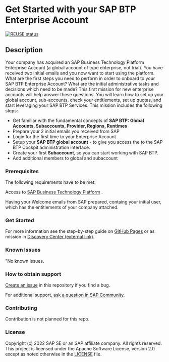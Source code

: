 # Get Started with your SAP BTP Enterprise Account

[![REUSE status](https://api.reuse.software/badge/github.com/SAP-samples/btp-onboarding)](https://api.reuse.software/info/github.com/SAP-samples/btp-onboarding)

## Description
Your company has acquired an SAP Business Technology Platform Enterprise Account (a global account of type enterprise, not trial). You have received two initial emails and you now want to start using the platform. What are the first steps you need to perform in order to onboard to your SAP BTP Enterprise Account? What are the initial administrative tasks and decisions which need to be made? This first mission for new enterprise accounts will help answer these questions. You will learn how to set up your global account, sub-accounts, check your entitlements, set up quotas, and start leveraging your SAP BTP Services.
This mission includes the following steps:

* Get familiar with the fundamental concepts of **SAP BTP: Global Accounts, Subaccounts, Provider, Regions, Runtimes**
* Prepare your 2 initial emails you received from SAP
* Login for the first time to your Enterprise Account
* Setup your **SAP BTP global account** - to give you access the to the SAP BTP Cockpit administration interface. 
* Create your first **Subaccount**, so you can start working with SAP BTP.
* Add additional members to global and subaccount
 


### Prerequisites

The following requirements have to be met: 

Access to  [SAP Business Technology Platform](https://account.hana.ondemand.com/#/home/welcome) .

Having your Welcome emails from SAP prepared, containg your initial user, which has the entitlements of your company attached.


### Get Started

For more information see the step-by-step guide on [GitHub Pages](https://sap-samples.github.io/btp-onboarding/#/) 
or as mission in [Discovery Center (external link)](https://discovery-center.cloud.sap/missiondetail/3019/).

 

### Known Issues
"No known issues.

### How to obtain support
[Create an issue](https://github.com/SAP-samples/btp-cloud-foundry-fiori-hello-world/issues) in this repository if you find a bug.
 
For additional support, [ask a question in SAP Community](https://answers.sap.com/questions/ask.html).

### Contributing
Contribution is not planned for this repo.

### License
Copyright (c) 2022 SAP SE or an SAP affiliate company. All rights reserved. This project is licensed under the Apache Software License, version 2.0 except as noted otherwise in the [LICENSE](LICENSE) file.
